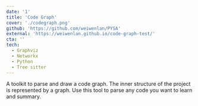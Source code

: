 ```yaml
---
date: '1'
title: 'Code Graph'
cover: './codegraph.png'
github: 'https://github.com/weiwenlan/PYSA'
external: 'https://weiwenlan.github.io/code-graph-test/'
cta: ''
tech:
  - Graphviz
  - Networkx
  - Python
  - Tree sitter
---
```


A toolkit to parse and draw a code graph. The inner structure of the project is represented by a graph.
Use this tool to parse any code you want to learn and summary.

